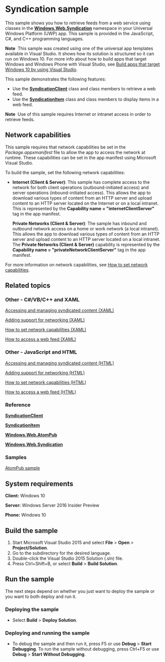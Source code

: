 <!---
  category: NetworkingAndWebServices 
--->
# Syndication sample

This sample shows you how to retrieve feeds from a web service using classes in the [**Windows.Web.Syndication**](http://msdn.microsoft.com/library/windows/apps/br243632) namespace in your Universal Windows Platform (UWP) app. This sample is provided in the JavaScript, C\#, and C++ programming languages.

**Note**  This sample was created using one of the universal app templates available in Visual Studio. It shows how its solution is structured so it can run on Windows 10. For more info about how to build apps that target Windows and Windows Phone with Visual Studio, see [Build apps that target Windows 10 by using Visual Studio](http://msdn.microsoft.com/library/windows/apps/dn609832).

This sample demonstrates the following features:

-   Use the [**SyndicationClient**](http://msdn.microsoft.com/library/windows/apps/br243456) class and class members to retrieve a web feed.
-   Use the [**SyndicationItem**](http://msdn.microsoft.com/library/windows/apps/br243533) class and class members to display items in a web feed.

**Note**  Use of this sample requires Internet or intranet access in order to retrieve feeds.

## Network capabilities

This sample requires that network capabilities be set in the *Package.appxmanifest* file to allow the app to access the network at runtime. These capabilities can be set in the app manifest using Microsoft Visual Studio.

To build the sample, set the following network capabilities:

-   **Internet (Client & Server)**: This sample has complete access to the network for both client operations (outbound-initiated access) and server operations (inbound-initiated access). This allows the app to download various types of content from an HTTP server and upload content to an HTTP server located on the Internet or on a local intranet. This is represented by the **Capability name = "internetClientServer"** tag in the app manifest.

    **Private Networks (Client & Server)**: The sample has inbound and outbound network access on a home or work network (a local intranet). This allows the app to download various types of content from an HTTP server and upload content to an HTTP server located on a local intranet. The **Private Networks (Client & Server)** capability is represented by the **Capability name = "privateNetworkClientServer"** tag in the app manifest.

For more information on network capabilities, see [How to set network capabilities](http://msdn.microsoft.com/library/windows/apps/hh770532).

## Related topics

### Other - C\#/VB/C++ and XAML

[Accessing and managing syndicated content (XAML)](http://msdn.microsoft.com/library/windows/apps/hh452981)

[Adding support for networking (XAML)](http://msdn.microsoft.com/library/windows/apps/hh452751)

[How to set network capabilities (XAML)](http://msdn.microsoft.com/library/windows/apps/jj835817)

[How to access a web feed (XAML)](http://msdn.microsoft.com/library/windows/apps/hh452994)

### Other - JavaScript and HTML

[Accessing and managing syndicated content (HTML)](http://msdn.microsoft.com/library/windows/apps/hh452973)

[Adding support for networking (HTML)](http://msdn.microsoft.com/library/windows/apps/hh452752)

[How to set network capabilities (HTML)](http://msdn.microsoft.com/library/windows/apps/hh770532)

[How to access a web feed (HTML)](http://msdn.microsoft.com/library/windows/apps/hh700374)

### Reference

[**SyndicationClient**](http://msdn.microsoft.com/library/windows/apps/br243456)

[**SyndicationItem**](http://msdn.microsoft.com/library/windows/apps/br243533)

[**Windows.Web.AtomPub**](http://msdn.microsoft.com/library/windows/apps/br210609)

[**Windows.Web.Syndication**](http://msdn.microsoft.com/library/windows/apps/br243632)

### Samples

[AtomPub sample](http://go.microsoft.com/fwlink/p/?linkid=245061)

## System requirements

**Client:** Windows 10

**Server:** Windows Server 2016 Insider Preview

**Phone:**  Windows 10

## Build the sample

1. Start Microsoft Visual Studio 2015 and select **File** \> **Open** \> **Project/Solution**.
2. Go to the subdirectory for the desired language.
3. Double-click the Visual Studio 2015 Solution (.sln) file. 
4. Press Ctrl+Shift+B, or select **Build** \> **Build Solution**. 

## Run the sample

The next steps depend on whether you just want to deploy the sample or you want to both deploy and run it.

### Deploying the sample

- Select **Build** \> **Deploy Solution**. 

### Deploying and running the sample

- To debug the sample and then run it, press F5 or use **Debug** \> **Start Debugging**. To run the sample without debugging, press Ctrl+F5 or use **Debug** \> **Start Without Debugging**.
